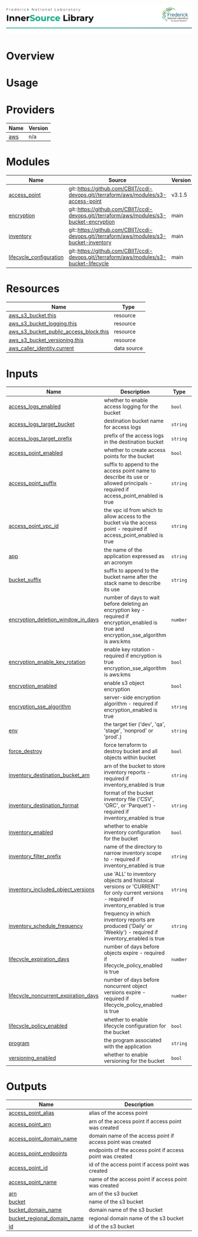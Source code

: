 ![Frederick National Laboratory](./assets/fnl.svg)

# Overview 

# Usage 

<!-- BEGIN_TF_DOCS -->


# Providers

| Name | Version |
|------|---------|
| <a name="provider_aws"></a> [aws](#provider\_aws) | n/a |

# Modules

| Name | Source | Version |
|------|--------|---------|
| <a name="module_access_point"></a> [access\_point](#module\_access\_point) | git::https://github.com/CBIIT/ccdi-devops.git//terraform/aws/modules/s3-access-point | v3.1.5 |
| <a name="module_encryption"></a> [encryption](#module\_encryption) | git::https://github.com/CBIIT/ccdi-devops.git//terraform/aws/modules/s3-bucket-encryption | main |
| <a name="module_inventory"></a> [inventory](#module\_inventory) | git::https://github.com/CBIIT/ccdi-devops.git//terraform/aws/modules/s3-bucket-inventory | main |
| <a name="module_lifecycle_configuration"></a> [lifecycle\_configuration](#module\_lifecycle\_configuration) | git::https://github.com/CBIIT/ccdi-devops.git//terraform/aws/modules/s3-bucket-lifecycle | main |

# Resources

| Name | Type |
|------|------|
| [aws_s3_bucket.this](https://registry.terraform.io/providers/hashicorp/aws/latest/docs/resources/s3_bucket) | resource |
| [aws_s3_bucket_logging.this](https://registry.terraform.io/providers/hashicorp/aws/latest/docs/resources/s3_bucket_logging) | resource |
| [aws_s3_bucket_public_access_block.this](https://registry.terraform.io/providers/hashicorp/aws/latest/docs/resources/s3_bucket_public_access_block) | resource |
| [aws_s3_bucket_versioning.this](https://registry.terraform.io/providers/hashicorp/aws/latest/docs/resources/s3_bucket_versioning) | resource |
| [aws_caller_identity.current](https://registry.terraform.io/providers/hashicorp/aws/latest/docs/data-sources/caller_identity) | data source |

# Inputs

| Name | Description | Type | Default | Required |
|------|-------------|------|---------|:--------:|
| <a name="input_access_logs_enabled"></a> [access\_logs\_enabled](#input\_access\_logs\_enabled) | whether to enable access logging for the bucket | `bool` | `false` | no |
| <a name="input_access_logs_target_bucket"></a> [access\_logs\_target\_bucket](#input\_access\_logs\_target\_bucket) | destination bucket name for access logs | `string` | `null` | no |
| <a name="input_access_logs_target_prefix"></a> [access\_logs\_target\_prefix](#input\_access\_logs\_target\_prefix) | prefix of the access logs in the destination bucket | `string` | `null` | no |
| <a name="input_access_point_enabled"></a> [access\_point\_enabled](#input\_access\_point\_enabled) | whether to create access points for the bucket | `bool` | `false` | no |
| <a name="input_access_point_suffix"></a> [access\_point\_suffix](#input\_access\_point\_suffix) | suffix to append to the access point name to describe its use or allowed principals - required if access\_point\_enabled is true | `string` | `null` | no |
| <a name="input_access_point_vpc_id"></a> [access\_point\_vpc\_id](#input\_access\_point\_vpc\_id) | the vpc id from which to allow access to the bucket via the access point - required if access\_point\_enabled is true | `string` | `null` | no |
| <a name="input_app"></a> [app](#input\_app) | the name of the application expressed as an acronym | `string` | n/a | yes |
| <a name="input_bucket_suffix"></a> [bucket\_suffix](#input\_bucket\_suffix) | suffix to append to the bucket name after the stack name to describe its use | `string` | n/a | yes |
| <a name="input_encryption_deletion_window_in_days"></a> [encryption\_deletion\_window\_in\_days](#input\_encryption\_deletion\_window\_in\_days) | number of days to wait before deleting an encryption key - required if encryption\_enabled is true and encryption\_sse\_algorithm is aws:kms | `number` | `7` | no |
| <a name="input_encryption_enable_key_rotation"></a> [encryption\_enable\_key\_rotation](#input\_encryption\_enable\_key\_rotation) | enable key rotation - required if encryption is true encryption\_sse\_algorithm is aws:kms | `bool` | `false` | no |
| <a name="input_encryption_enabled"></a> [encryption\_enabled](#input\_encryption\_enabled) | enable s3 object encryption | `bool` | `false` | no |
| <a name="input_encryption_sse_algorithm"></a> [encryption\_sse\_algorithm](#input\_encryption\_sse\_algorithm) | server-side encryption algorithm - required if encryption\_enabled is true | `string` | `"AES256"` | no |
| <a name="input_env"></a> [env](#input\_env) | the target tier ('dev', 'qa', 'stage', 'nonprod' or 'prod'.) | `string` | n/a | yes |
| <a name="input_force_destroy"></a> [force\_destroy](#input\_force\_destroy) | force terraform to destroy bucket and all objects within bucket | `bool` | `false` | no |
| <a name="input_inventory_destination_bucket_arn"></a> [inventory\_destination\_bucket\_arn](#input\_inventory\_destination\_bucket\_arn) | arn of the bucket to store inventory reports - required if inventory\_enabled is true | `string` | `null` | no |
| <a name="input_inventory_destination_format"></a> [inventory\_destination\_format](#input\_inventory\_destination\_format) | format of the bucket inventory file ('CSV', 'ORC', or 'Parquet') - required if inventory\_enabled is true | `string` | `null` | no |
| <a name="input_inventory_enabled"></a> [inventory\_enabled](#input\_inventory\_enabled) | whether to enable inventory configuration for the bucket | `bool` | `false` | no |
| <a name="input_inventory_filter_prefix"></a> [inventory\_filter\_prefix](#input\_inventory\_filter\_prefix) | name of the directory to narrow inventory scope to - required if inventory\_enabled is true | `string` | `null` | no |
| <a name="input_inventory_included_object_versions"></a> [inventory\_included\_object\_versions](#input\_inventory\_included\_object\_versions) | use 'ALL' to inventory objects and histoical versions or 'CURRENT' for only current versions - required if inventory\_enabled is true | `string` | `null` | no |
| <a name="input_inventory_schedule_frequency"></a> [inventory\_schedule\_frequency](#input\_inventory\_schedule\_frequency) | frequency in which inventory reports are produced ('Daily' or 'Weekly') - required if inventory\_enabled is true | `string` | `null` | no |
| <a name="input_lifecycle_expiration_days"></a> [lifecycle\_expiration\_days](#input\_lifecycle\_expiration\_days) | number of days before objects expire - required if lifecycle\_policy\_enabled is true | `number` | `null` | no |
| <a name="input_lifecycle_noncurrent_expiration_days"></a> [lifecycle\_noncurrent\_expiration\_days](#input\_lifecycle\_noncurrent\_expiration\_days) | number of days before noncurrent object versions expire - required if lifecycle\_policy\_enabled is true | `number` | `null` | no |
| <a name="input_lifecycle_policy_enabled"></a> [lifecycle\_policy\_enabled](#input\_lifecycle\_policy\_enabled) | whether to enable lifecycle configuration for the bucket | `bool` | `false` | no |
| <a name="input_program"></a> [program](#input\_program) | the program associated with the application | `string` | n/a | yes |
| <a name="input_versioning_enabled"></a> [versioning\_enabled](#input\_versioning\_enabled) | whether to enable versioning for the bucket | `bool` | `false` | no |

# Outputs

| Name | Description |
|------|-------------|
| <a name="output_access_point_alias"></a> [access\_point\_alias](#output\_access\_point\_alias) | alias of the access point |
| <a name="output_access_point_arn"></a> [access\_point\_arn](#output\_access\_point\_arn) | arn of the access point if access point was created |
| <a name="output_access_point_domain_name"></a> [access\_point\_domain\_name](#output\_access\_point\_domain\_name) | domain name of the access point if access point was created |
| <a name="output_access_point_endpoints"></a> [access\_point\_endpoints](#output\_access\_point\_endpoints) | endpoints of the access point if access point was created |
| <a name="output_access_point_id"></a> [access\_point\_id](#output\_access\_point\_id) | id of the access point if access point was created |
| <a name="output_access_point_name"></a> [access\_point\_name](#output\_access\_point\_name) | name of the access point if access point was created |
| <a name="output_arn"></a> [arn](#output\_arn) | arn of the s3 bucket |
| <a name="output_bucket"></a> [bucket](#output\_bucket) | name of the s3 bucket |
| <a name="output_bucket_domain_name"></a> [bucket\_domain\_name](#output\_bucket\_domain\_name) | domain name of the s3 bucket |
| <a name="output_bucket_regional_domain_name"></a> [bucket\_regional\_domain\_name](#output\_bucket\_regional\_domain\_name) | regional domain name of the s3 bucket |
| <a name="output_id"></a> [id](#output\_id) | id of the s3 bucket |
<!-- END_TF_DOCS -->
